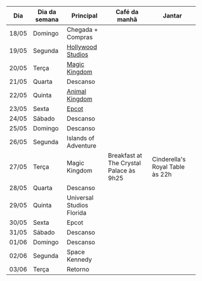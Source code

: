 
| Dia   | Dia da semana | Principal                                     | Café da manhã                           | Jantar                          |
| ----- | ------------- | --------------------------------------------- | --------------------------------------- | ------------------------------- |
| 18/05 | Domingo       | Chegada + Compras                             |                                         |                                 |
| 19/05 | Segunda       | [Hollywood Studios](./Hollywood%20Studios.md) |                                         |                                 |
| 20/05 | Terça         | [Magic Kingdom](./Magic%20Kingdom.md)         |                                         |                                 |
| 21/05 | Quarta        | Descanso                                      |                                         |                                 |
| 22/05 | Quinta        | [Animal Kingdom](./Animal%20Kingdom.md)       |                                         |                                 |
| 23/05 | Sexta         | [Epcot](./Epcot.md)                           |                                         |                                 |
| 24/05 | Sábado        | Descanso                                      |                                         |                                 |
| 25/05 | Domingo       | Descanso                                      |                                         |                                 |
| 26/05 | Segunda       | Islands of Adventure                          |                                         |                                 |
| 27/05 | Terça         | Magic Kingdom                                 | Breakfast at The Crystal Palace às 9h25 | Cinderella's Royal Table às 22h |
| 28/05 | Quarta        | Descanso                                      |                                         |                                 |
| 29/05 | Quinta        | Universal Studios Florida                     |                                         |                                 |
| 30/05 | Sexta         | Epcot                                         |                                         |                                 |
| 31/05 | Sábado        | Descanso                                      |                                         |                                 |
| 01/06 | Domingo       | Descanso                                      |                                         |                                 |
| 02/06 | Segunda       | Space Kennedy                                 |                                         |                                 |
| 03/06 | Terça         | Retorno                                       |                                         |                                 |
